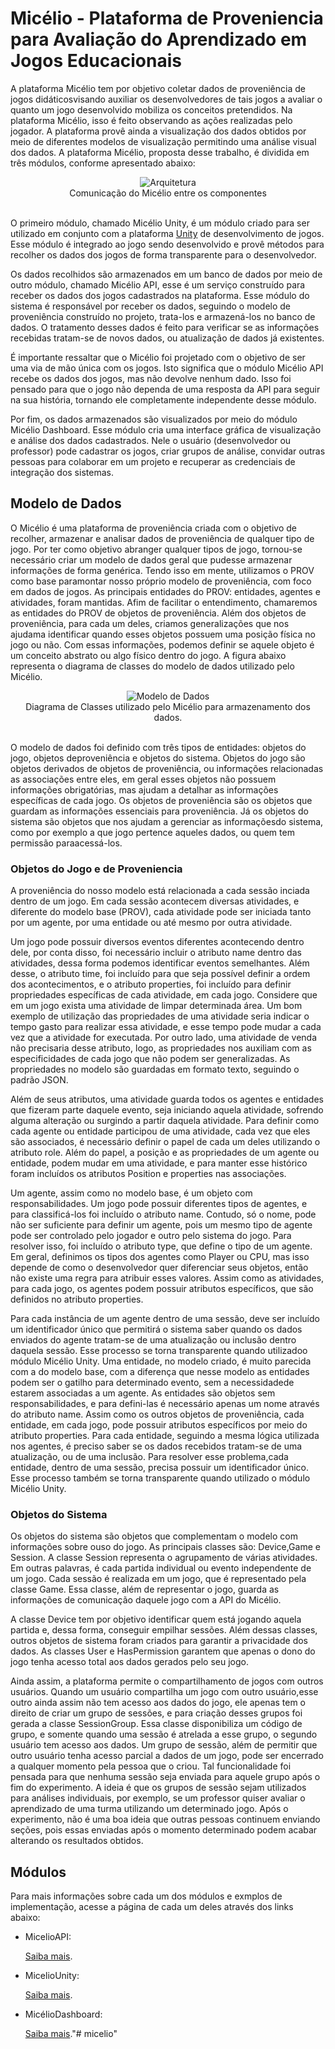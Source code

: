 # Micélio - Plataforma de Proveniencia para Avaliação do Aprendizado em Jogos Educacionais

A plataforma Micélio tem por objetivo coletar dados de proveniência de jogos didáticosvisando auxiliar os desenvolvedores de tais jogos a avaliar o quanto um jogo desenvolvido mobiliza os conceitos pretendidos. Na plataforma Micélio, isso é feito observando as ações realizadas pelo jogador. A plataforma provê ainda a visualização dos dados obtidos por meio de diferentes modelos de visualização permitindo uma análise visual dos dados. A plataforma Micélio, proposta desse trabalho, é dividida em três módulos, conforme apresentado abaixo:

<div style="text-align:center">
 <img alt="Arquitetura" src="./Documentation/Diagramas/conexao.png"/>
 <br/>
 Comunicação do Micélio entre os componentes
 <br/>
 <br/>
</div>

O primeiro módulo, chamado Micélio Unity, é um módulo criado para ser utilizado em conjunto com a plataforma [Unity](https://unity.com) de desenvolvimento de jogos. Esse módulo é integrado ao jogo sendo desenvolvido e provê métodos para recolher os dados dos jogos de forma transparente para o desenvolvedor. 

Os dados recolhidos são armazenados em um banco de dados por meio de outro módulo, chamado Micélio API, esse é um serviço construído para receber os dados dos jogos cadastrados na plataforma. Esse módulo do sistema é responsável por receber os dados, seguindo o modelo de proveniência construído no projeto, trata-los e armazená-los no banco de dados. O tratamento desses dados é feito para verificar se as informações recebidas tratam-se de novos dados, ou atualização de dados já existentes. 

É importante ressaltar que o Micélio foi projetado com o objetivo de ser uma via de mão única com os jogos. Isto significa que o módulo Micélio API recebe os dados dos jogos, mas não devolve nenhum dado. Isso foi pensado para que o jogo não dependa de uma resposta da API para seguir na sua história, tornando ele completamente independente desse módulo. 

Por fim, os dados armazenados são visualizados por meio do módulo Micélio Dashboard. Esse módulo cria uma interface gráfica de visualização e análise dos dados cadastrados. Nele o usuário (desenvolvedor ou professor) pode cadastrar os jogos, criar grupos de análise, convidar outras pessoas para colaborar em um projeto e recuperar as credenciais de integração dos sistemas. 


## Modelo de Dados

O Micélio é uma plataforma de proveniência criada com o objetivo de recolher, armazenar e analisar dados de proveniência de qualquer tipo de jogo. Por ter como objetivo abranger qualquer tipos de jogo, tornou-se necessário criar um modelo de dados geral que pudesse armazenar informações de forma genérica. Tendo isso em mente, utilizamos o PROV como base paramontar nosso próprio modelo de proveniência, com foco em dados de jogos. As principais entidades do PROV: entidades, agentes e atividades, foram mantidas. Afim de facilitar o entendimento, chamaremos as entidades do PROV de objetos de proveniência. Além dos objetos de proveniência, para cada um deles, criamos generalizações que nos ajudama identificar quando esses objetos possuem uma posição física no jogo ou não. Com essas informações, podemos definir se aquele objeto é um conceito abstrato ou algo físico dentro do jogo. A figura abaixo representa o diagrama de classes do modelo de dados utilizado pelo Micélio. 

<div style="text-align:center">
 <img alt="Modelo de Dados" src="./Documentation/Diagramas/modelo-de-dados.png"/>
 <br/>
 Diagrama de Classes utilizado pelo Micélio para armazenamento dos dados. 
 <br/>
 <br/>
</div>


O modelo de dados foi definido com três tipos de entidades: objetos do jogo, objetos deproveniência e objetos do sistema. Objetos do jogo são objetos derivados de objetos de proveniência, ou informações relacionadas as associações entre eles, em geral esses objetos não possuem informações obrigatórias, mas ajudam a detalhar as informações específicas de cada jogo. Os objetos de proveniência são os objetos que guardam as informações essenciais para proveniência. Já os objetos do sistema são objetos que nos ajudam a gerenciar as informaçõesdo sistema, como por exemplo a que jogo pertence aqueles dados, ou quem tem permissão paraacessá-los. 

### Objetos do Jogo e de Proveniencia

A proveniência do nosso modelo está relacionada a cada sessão inciada dentro de um jogo. Em cada sessão acontecem diversas atividades, e diferente do modelo base (PROV), cada atividade pode ser iniciada tanto por um agente, por uma entidade ou até mesmo por outra atividade.

Um jogo pode possuir diversos eventos diferentes acontecendo dentro dele, por conta disso, foi necessário incluir o atributo name dentro das atividades, dessa forma podemos identificar eventos semelhantes. Além desse, o atributo time, foi incluído para que seja possível definir a ordem dos acontecimentos, e o atributo properties, foi incluído para definir propriedades específicas de cada atividade, em cada jogo. Considere que em um jogo exista uma atividade de limpar determinada área. Um bom exemplo de utilização das propriedades de uma atividade seria indicar o tempo gasto para realizar essa atividade, e esse tempo pode mudar a cada vez que a atividade for executada. Por outro lado, uma atividade de venda não precisaria desse atributo, logo, as propriedades nos auxiliam com as especificidades de cada jogo que não podem ser generalizadas. As propriedades no modelo são guardadas em formato texto, seguindo o padrão JSON. 

Além de seus atributos, uma atividade guarda todos os agentes e entidades que fizeram parte daquele evento, seja iniciando aquela atividade, sofrendo alguma alteração ou surgindo a partir daquela atividade. Para definir como cada agente ou entidade participou de uma atividade, cada vez que eles são associados, é necessário definir o papel de cada um deles utilizando o atributo role. Além do papel, a posição e as propriedades de um agente ou entidade, podem mudar em uma atividade, e para manter esse histórico foram incluídos os atributos Position e properties nas associações. 

Um agente, assim como no modelo base, é um objeto com responsabilidades. Um jogo pode possuir diferentes tipos de agentes, e para classificá-los foi incluído o atributo name. Contudo, só o nome, pode não ser suficiente para definir um agente, pois um mesmo tipo de agente pode ser controlado pelo jogador e outro pelo sistema do jogo. Para resolver isso, foi incluído o atributo type, que define o tipo de um agente. Em geral, definimos os tipos dos agentes como Player ou CPU, mas isso depende de como o desenvolvedor quer diferenciar seus objetos, então não existe uma regra para atribuir esses valores. Assim como as atividades, para cada jogo, os agentes podem possuir atributos específicos, que são definidos no atributo properties. 

Para cada instância de um agente dentro de uma sessão, deve ser incluído um identificador único que permitirá o sistema saber quando os dados enviados do agente tratam-se de uma atualização ou inclusão dentro daquela sessão. Esse processo se torna transparente quando utilizadoo módulo Micélio Unity. Uma entidade, no modelo criado, é muito parecida com a do modelo base, com a diferença que nesse modelo as entidades podem ser o gatilho para determinado evento, sem a necessidadede estarem associadas a um agente. As entidades são objetos sem responsabilidades, e para defini-las é necessário apenas um nome através do atributo name. Assim como os outros objetos de proveniência, cada entidade, em cada jogo, pode possuir atributos específicos por meio do atributo properties. Para cada entidade, seguindo a mesma lógica utilizada nos agentes, é preciso saber se os dados recebidos tratam-se de uma atualização, ou de uma inclusão. Para resolver esse problema,cada entidade, dentro de uma sessão, precisa possuir um identificador único. Esse processo também se torna transparente quando utilizado o módulo Micélio Unity. 

### Objetos do Sistema

Os objetos do sistema são objetos que complementam o modelo com informações sobre ouso do jogo. As principais classes são: Device,Game e Session. A classe Session representa o agrupamento de várias atividades. Em outras palavras, é cada partida individual ou evento independente de um jogo. Cada sessão é realizada em um jogo, que é representado pela classe Game. Essa classe, além de representar o jogo, guarda as informações de comunicação daquele jogo com a API do Micélio. 

A classe Device tem por objetivo identificar quem está jogando aquela partida e, dessa forma, conseguir empilhar sessões. Além dessas classes, outros objetos de sistema foram criados para garantir a privacidade dos dados. As classes User e HasPermission garantem que apenas o dono do jogo tenha acesso total aos dados gerados pelo seu jogo. 

Ainda assim, a plataforma permite o compartilhamento de jogos com outros usuários. Quando um usuário compartilha um jogo com outro usuário,esse outro ainda assim não tem acesso aos dados do jogo, ele apenas tem o direito de criar um grupo de sessões, e para criação desses grupos foi gerada a classe SessionGroup. Essa classe disponibiliza um código de grupo, e somente quando uma sessão é atrelada a esse grupo, o segundo usuário tem acesso aos dados. Um grupo de sessão, além de permitir que outro usuário tenha acesso parcial a dados de um jogo, pode ser encerrado a qualquer momento pela pessoa que o criou. Tal funcionalidade foi pensada para que nenhuma sessão seja enviada para aquele grupo após o fim do experimento. A ideia é que os grupos de sessão sejam utilizados para análises individuais, por exemplo, se um professor quiser avaliar o aprendizado de uma turma utilizando um determinado jogo. Após o experimento, não é uma boa ideia que outras pessoas continuem enviando seções, pois essas enviadas após o momento determinado podem acabar alterando os resultados obtidos.


## Módulos

Para mais informações sobre cada um dos módulos e exmplos de implementação, acesse a página de cada um deles através dos links abaixo:

- MicelioAPI:

  [Saiba mais](https://github.com/GPMM/micelio/tree/main/MicelioAPI).

- MicelioUnity:

  [Saiba mais](https://github.com/GPMM/micelio/tree/main/MicelioUnity).

- MicélioDashboard:

  [Saiba mais](https://github.com/GPMM/micelio/tree/main/MicelioDashboard)."# micelio" 
